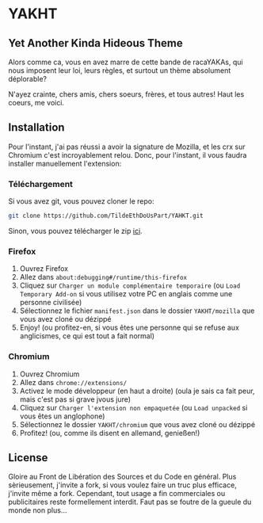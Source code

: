 # YAKHT
## Yet Another Kinda Hideous Theme

Alors comme ca, vous en avez marre de cette bande de racaYAKAs, qui nous imposent leur loi, leurs règles, et surtout un thème absolument déplorable?

N'ayez crainte, chers amis, chers soeurs, frères, et tous autres! Haut les coeurs, me voici.

## Installation
Pour l'instant, j'ai pas réussi a avoir la signature de Mozilla, et les crx sur Chromium c'est incroyablement relou.
Donc, pour l'instant, il vous faudra installer manuellement l'extension:

### Téléchargement
Si vous avez git, vous pouvez cloner le repo:
```bash
git clone https://github.com/TildeEthDoUsPart/YAHKT.git
```
Sinon, vous pouvez télécharger le zip [ici](https://github.com/TildeEthDoUsPart/YAHKT/archive/refs/heads/main.zip).

### Firefox
1. Ouvrez Firefox
2. Allez dans `about:debugging#/runtime/this-firefox`
3. Cliquez sur `Charger un module complémentaire temporaire` (ou `Load Temporary Add-on` si vous utilisez votre PC en anglais comme une personne civilisée)
4. Sélectionnez le fichier `manifest.json` dans le dossier `YAKHT/mozilla` que vous avez cloné ou dézippé
5. Enjoy! (ou profitez-en, si vous êtes une personne qui se refuse aux anglicismes, ce qui est tout a fait normal)

### Chromium    
1. Ouvrez Chromium
2. Allez dans `chrome://extensions/`
3. Activez le mode développeur (en haut a droite) (oula je sais ca fait peur, mais c'est pas si grave jvous jure)
4. Cliquez sur `Charger l'extension non empaquetée` (ou `Load unpacked` si vous êtes un anglophone)
5. Sélectionnez le dossier `YAKHT/chromium` que vous avez cloné ou dézippé
6. Profitez! (ou, comme ils disent en allemand, genießen!)

## License
Gloire au Front de Libération des Sources et du Code en général. Plus sèrieusement, j'invite a fork, si vous voulez faire un truc plus efficace, j'invite même a fork. Cependant, tout usage a fin commerciales ou publicitaires reste formellement interdit. Faut pas se foutre de la gueule du monde non plus...
